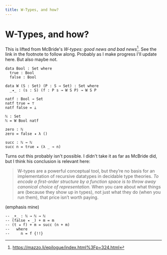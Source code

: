 ```yaml
---
title: W-Types, and how?
---
```


<!--
```
{-# OPTIONS --without-K #-}

module W where

open import Data.Unit
open import Data.Empty
```
-->

# W-Types, and how?

This is lifted from McBride's _W-types: good news and bad
news_[^1]. See the link in the footnote to follow along. Probably as I
make progress I'll update here. But also maybe not.

```
data Bool : Set where
  true : Bool
  false : Bool

data W (S : Set) (P : S → Set) : Set where
  _◂_ : (s : S) (f : P s → W S P) → W S P

natf : Bool → Set
natf true = ⊤
natf false = ⊥

ℕ : Set
ℕ = W Bool natf

zero : ℕ
zero = false ◂ λ () 

succ : ℕ → ℕ
succ n = true ◂ (λ _ → n)

```

Turns out this probably isn't possible. I didn't take it as far as
McBride did, but I think his conclusion is relevant here:

> W-types are a powerful conceptual tool, but they’re no basis for an
  implementation of recursive datatypes in decidable type
  theories. *To encode a first-order structure by a function space is
  to throw away canonical choice of representation.* When you care
  about what things are (because they show up in types), not just what
  they do (when you run them), that price isn’t worth paying.

(emphasis mine)

```
-- _+_ : ℕ → ℕ → ℕ
-- (false ◂ _) + m = m
-- (t ◂ f) + m = succ (n + m)
--   where
--     n = f {!!}
```

[^1]: https://mazzo.li/epilogue/index.html%3Fp=324.html
